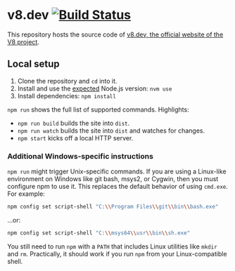 # v8.dev [![Build Status](https://travis-ci.com/justjavac/v8.dev.svg?branch=master)](https://travis-ci.com/justjavac/v8.dev)

This repository hosts the source code of [v8.dev, the official website of the V8 project](https://v8.dev/).

## Local setup

1. Clone the repository and `cd` into it.
1. Install and use the [expected](https://github.com/v8/v8.dev/blob/master/.nvmrc) Node.js version: `nvm use`
1. Install dependencies: `npm install`

`npm run` shows the full list of supported commands. Highlights:

- `npm run build` builds the site into `dist`.
- `npm run watch` builds the site into `dist` and watches for changes.
- `npm start` kicks off a local HTTP server.

### Additional Windows-specific instructions

`npm run` might trigger Unix-specific commands. If you are using a Linux-like environment on Windows like git bash, msys2, or Cygwin, then you must configure npm to use it. This replaces the default behavior of using `cmd.exe`. For example:

```sh
npm config set script-shell "C:\\Program Files\\git\\bin\\bash.exe"
```

…or:

```sh
npm config set script-shell "C:\\msys64\\usr\\bin\\sh.exe"
```

You still need to run `npm` with a `PATH` that includes Linux utilities like `mkdir` and `rm`. Practically, it should work if you run `npm` from your Linux-compatible shell.
